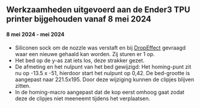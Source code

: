 ## Werkzaamheden uitgevoerd aan de Ender3 TPU printer bijgehouden vanaf 8 mei 2024

#### 8 mei 2024 -    mei 2024
* Siliconen sock om de nozzle was verstaft en bij [DropEffect](https://www.dropeffect.com/pages/contact-us) gevraagd waar een nieuwe gehaald kan worden. Zij sturen er 1 op.
* Het bed op de y-as zat iets los, deze strakker gezet.
* De afmeting en het nulpunt van het bed gewijzigd: Het homing-punt zit nu op -13.5 x -51, hierdoor start het nulpunt op 0,42. De bed-grootte is aangepast naar 221.5x195. Door deze wijziging kunnen de clipjes blijven zitten.
* In de homing-macro aangepast dat de kop eerst omhoog gaat zodat deze de clipjes niet meeneemt tijdens het verplaatsen.
